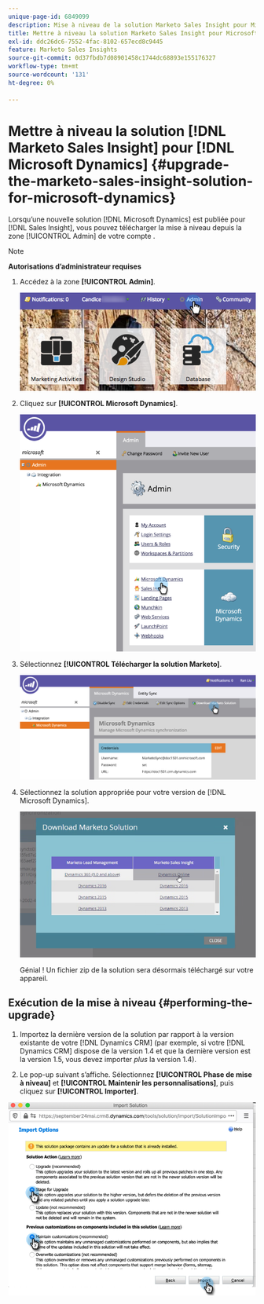 ```yaml
---
unique-page-id: 6849099
description: Mise à niveau de la solution Marketo Sales Insight pour Microsoft Dynamics - Documents Marketo - Documentation du produit
title: Mettre à niveau la solution Marketo Sales Insight pour Microsoft Dynamics
exl-id: ddc26dc6-7552-4fac-8102-657ecd8c9445
feature: Marketo Sales Insights
source-git-commit: 0d37fbdb7d08901458c1744dc68893e155176327
workflow-type: tm+mt
source-wordcount: '131'
ht-degree: 0%

---
```


# Mettre à niveau la solution [!DNL Marketo Sales Insight] pour [!DNL Microsoft Dynamics] {#upgrade-the-marketo-sales-insight-solution-for-microsoft-dynamics}

Lorsqu’une nouvelle solution [!DNL Microsoft Dynamics] est publiée pour [!DNL Sales Insight], vous pouvez télécharger la mise à niveau depuis la zone [!UICONTROL Admin] de votre compte .

>[!NOTE]
>
>**Autorisations d’administrateur requises**

1. Accédez à la zone **[!UICONTROL Admin]**.

   ![](assets/upgrade-the-marketo-sales-insight-solution-for-microsoft-dynamics-1.png)

1. Cliquez sur **[!UICONTROL Microsoft Dynamics]**.

   ![](assets/upgrade-the-marketo-sales-insight-solution-for-microsoft-dynamics-2.png)

1. Sélectionnez **[!UICONTROL Télécharger la solution Marketo]**.

   ![](assets/upgrade-the-marketo-sales-insight-solution-for-microsoft-dynamics-3.png)

1. Sélectionnez la solution appropriée pour votre version de [!DNL Microsoft Dynamics].

   ![](assets/upgrade-the-marketo-sales-insight-solution-for-microsoft-dynamics-4.png)

   Génial ! Un fichier zip de la solution sera désormais téléchargé sur votre appareil.

## Exécution de la mise à niveau {#performing-the-upgrade}

1. Importez la dernière version de la solution par rapport à la version existante de votre [!DNL Dynamics CRM] (par exemple, si votre [!DNL Dynamics CRM] dispose de la version 1.4 et que la dernière version est la version 1.5, vous devez importer _plus_ la version 1.4).

2. Le pop-up suivant s’affiche. Sélectionnez **[!UICONTROL Phase de mise à niveau]** et **[!UICONTROL Maintenir les personnalisations]**, puis cliquez sur **[!UICONTROL Importer]**.

![](assets/upgrade-the-marketo-sales-insight-solution-for-microsoft-dynamics-5.png)
